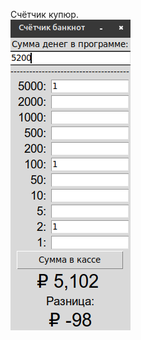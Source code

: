 Счётчик купюр.<br>
 	![Иллюстрация к проекту](https://github.com/cka304huk-m/Public/blob/master/bill_counter/photo_programm.png)
